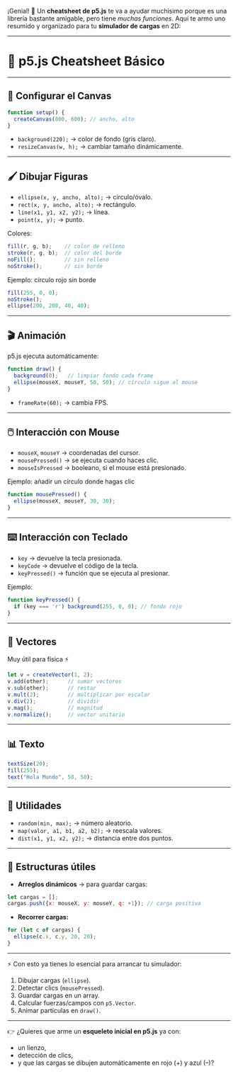 ¡Genial! 🚀
Un **cheatsheet de p5.js** te va a ayudar muchísimo porque es una librería bastante amigable, pero tiene *muchas funciones*.
Aquí te armo uno resumido y organizado para tu **simulador de cargas** en 2D:

---

# 📌 **p5.js Cheatsheet Básico**

---

## 🎨 **Configurar el Canvas**

```js
function setup() {
  createCanvas(800, 600); // ancho, alto
}
```

* `background(220);` → color de fondo (gris claro).
* `resizeCanvas(w, h);` → cambiar tamaño dinámicamente.

---

## 🖌️ **Dibujar Figuras**

* `ellipse(x, y, ancho, alto);` → círculo/óvalo.
* `rect(x, y, ancho, alto);` → rectángulo.
* `line(x1, y1, x2, y2);` → línea.
* `point(x, y);` → punto.

Colores:

```js
fill(r, g, b);    // color de relleno
stroke(r, g, b);  // color del borde
noFill();         // sin relleno
noStroke();       // sin borde
```

Ejemplo: círculo rojo sin borde

```js
fill(255, 0, 0);
noStroke();
ellipse(200, 200, 40, 40);
```

---

## 🎬 **Animación**

p5.js ejecuta automáticamente:

```js
function draw() {
  background(0);   // limpiar fondo cada frame
  ellipse(mouseX, mouseY, 50, 50); // círculo sigue al mouse
}
```

* `frameRate(60);` → cambia FPS.

---

## 🖱️ **Interacción con Mouse**

* `mouseX`, `mouseY` → coordenadas del cursor.
* `mousePressed()` → se ejecuta cuando haces clic.
* `mouseIsPressed` → booleano, si el mouse está presionado.

Ejemplo: añadir un círculo donde hagas clic

```js
function mousePressed() {
  ellipse(mouseX, mouseY, 30, 30);
}
```

---

## ⌨️ **Interacción con Teclado**

* `key` → devuelve la tecla presionada.
* `keyCode` → devuelve el código de la tecla.
* `keyPressed()` → función que se ejecuta al presionar.

Ejemplo:

```js
function keyPressed() {
  if (key === 'r') background(255, 0, 0); // fondo rojo
}
```

---

## 📐 **Vectores**

Muy útil para física ⚡

```js
let v = createVector(1, 2);
v.add(other);      // sumar vectores
v.sub(other);      // restar
v.mult(2);         // multiplicar por escalar
v.div(2);          // dividir
v.mag();           // magnitud
v.normalize();     // vector unitario
```

---

## 📊 **Texto**

```js
textSize(20);
fill(255);
text("Hola Mundo", 50, 50);
```

---

## 🎲 **Utilidades**

* `random(min, max);` → número aleatorio.
* `map(valor, a1, b1, a2, b2);` → reescala valores.
* `dist(x1, y1, x2, y2);` → distancia entre dos puntos.

---

## 📂 **Estructuras útiles**

* **Arreglos dinámicos** → para guardar cargas:

```js
let cargas = [];
cargas.push({x: mouseX, y: mouseY, q: +1}); // carga positiva
```

* **Recorrer cargas:**

```js
for (let c of cargas) {
  ellipse(c.x, c.y, 20, 20);
}
```

---

⚡ Con esto ya tienes lo esencial para arrancar tu simulador:

1. Dibujar cargas (`ellipse`).
2. Detectar clics (`mousePressed`).
3. Guardar cargas en un array.
4. Calcular fuerzas/campos con `p5.Vector`.
5. Animar partículas en `draw()`.

---

👉 ¿Quieres que arme un **esqueleto inicial en p5.js** ya con:

* un lienzo,
* detección de clics,
* y que las cargas se dibujen automáticamente en rojo (+) y azul (–)?
